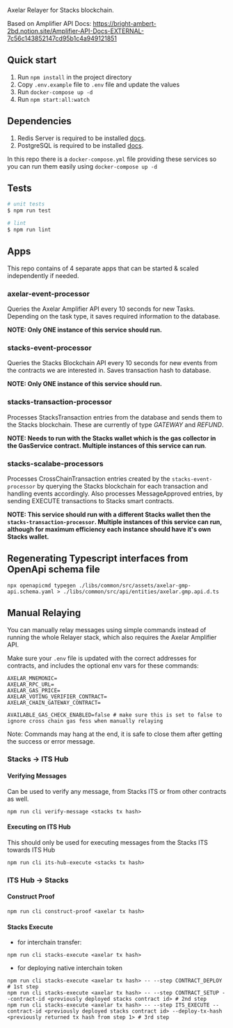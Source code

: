Axelar Relayer for Stacks blockchain.

Based on Amplifier API Docs: https://bright-ambert-2bd.notion.site/Amplifier-API-Docs-EXTERNAL-7c56c143852147cd95b1c4a949121851

## Quick start

1. Run `npm install` in the project directory
2. Copy `.env.example` file to `.env` file and update the values
3. Run `docker-compose up -d`
4. Run `npm start:all:watch`

## Dependencies

1. Redis Server is required to be installed [docs](https://redis.io/).
2. PostgreSQL is required to be installed [docs](https://www.postgresql.org/).

In this repo there is a `docker-compose.yml` file providing these services so you can run them easily using `docker-compose up -d`

## Tests

```bash
# unit tests
$ npm run test

# lint
$ npm run lint
```

## Apps

This repo contains of 4 separate apps that can be started & scaled independently if needed.

### axelar-event-processor

Queries the Axelar Amplifier API every 10 seconds for new Tasks. Depending on the task type, it saves required information to the database.

**NOTE: Only ONE instance of this service should run.**

### stacks-event-processor

Queries the Stacks Blockchain API every 10 seconds for new events from the contracts we are interested in. Saves transaction hash to database.

**NOTE: Only ONE instance of this service should run.**

### stacks-transaction-processor

Processes StacksTransaction entries from the database and sends them to the Stacks blockchain. These are currently of type *GATEWAY* and *REFUND*.

**NOTE: Needs to run with the Stacks wallet which is the gas collector in the GasService contract. Multiple instances of this service can run**.

### stacks-scalabe-processors

Processes CrossChainTransaction entries created by the `stacks-event-processor` by querying the Stacks blockchain for each transaction and handling events accordingly.
Also processes MessageApproved entries, by sending EXECUTE transactions to Stacks smart contracts.

**NOTE: This service should run with a different Stacks wallet then the `stacks-transaction-processor`. Multiple instances of this service can run, although for maximum efficiency each instance should have it's own Stacks wallet.**

## Regenerating Typescript interfaces from OpenApi schema file

`npx openapicmd typegen ./libs/common/src/assets/axelar-gmp-api.schema.yaml > ./libs/common/src/api/entities/axelar.gmp.api.d.ts`

## Manual Relaying

You can manually relay messages using simple commands instead of running the whole Relayer stack, which also requires the Axelar Amplifier API.

Make sure your `.env` file is updated with the correct addresses for contracts, and includes the optional env vars for these commands:

```dotenv
AXELAR_MNEMONIC=
AXELAR_RPC_URL=
AXELAR_GAS_PRICE=
AXELAR_VOTING_VERIFIER_CONTRACT=
AXELAR_CHAIN_GATEWAY_CONTRACT=

AVAILABLE_GAS_CHECK_ENABLED=false # make sure this is set to false to ignore cross chain gas fess when manually relaying
```

Note: Commands may hang at the end, it is safe to close them after getting the success or error message.

### Stacks -> ITS Hub

#### Verifying Messages

Can be used to verify any message, from Stacks ITS or from other contracts as well.

```shell
npm run cli verify-message <stacks tx hash>
```

#### Executing on ITS Hub

This should only be used for executing messages from the Stacks ITS towards ITS Hub

```shell
npm run cli its-hub-execute <stacks tx hash>
```

### ITS Hub -> Stacks

#### Construct Proof

```shell
npm run cli construct-proof <axelar tx hash>
```

#### Stacks Execute

- for interchain transfer:

```shell
npm run cli stacks-execute <axelar tx hash>
```

- for deploying native interchain token

```shell
npm run cli stacks-execute <axelar tx hash> -- --step CONTRACT_DEPLOY # 1st step
npm run cli stacks-execute <axelar tx hash> -- --step CONTRACT_SETUP --contract-id <previously deployed stacks contract id> # 2nd step
npm run cli stacks-execute <axelar tx hash> -- --step ITS_EXECUTE --contract-id <previously deployed stacks contract id> --deploy-tx-hash <previously returned tx hash from step 1> # 3rd step
```